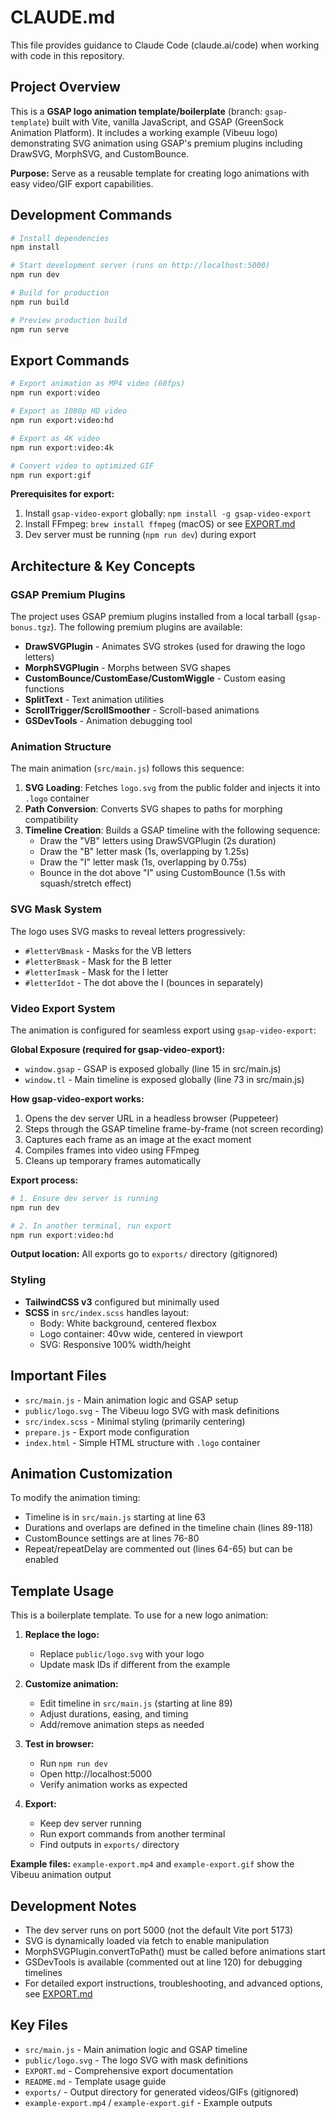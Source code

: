 # CLAUDE.md

This file provides guidance to Claude Code (claude.ai/code) when working with code in this repository.

## Project Overview

This is a **GSAP logo animation template/boilerplate** (branch: `gsap-template`) built with Vite, vanilla JavaScript, and GSAP (GreenSock Animation Platform). It includes a working example (Vibeuu logo) demonstrating SVG animation using GSAP's premium plugins including DrawSVG, MorphSVG, and CustomBounce.

**Purpose:** Serve as a reusable template for creating logo animations with easy video/GIF export capabilities.

## Development Commands

```bash
# Install dependencies
npm install

# Start development server (runs on http://localhost:5000)
npm run dev

# Build for production
npm run build

# Preview production build
npm run serve
```

## Export Commands

```bash
# Export animation as MP4 video (60fps)
npm run export:video

# Export as 1080p HD video
npm run export:video:hd

# Export as 4K video
npm run export:video:4k

# Convert video to optimized GIF
npm run export:gif
```

**Prerequisites for export:**
1. Install `gsap-video-export` globally: `npm install -g gsap-video-export`
2. Install FFmpeg: `brew install ffmpeg` (macOS) or see [EXPORT.md](./EXPORT.md)
3. Dev server must be running (`npm run dev`) during export

## Architecture & Key Concepts

### GSAP Premium Plugins
The project uses GSAP premium plugins installed from a local tarball (`gsap-bonus.tgz`). The following premium plugins are available:
- **DrawSVGPlugin** - Animates SVG strokes (used for drawing the logo letters)
- **MorphSVGPlugin** - Morphs between SVG shapes
- **CustomBounce/CustomEase/CustomWiggle** - Custom easing functions
- **SplitText** - Text animation utilities
- **ScrollTrigger/ScrollSmoother** - Scroll-based animations
- **GSDevTools** - Animation debugging tool

### Animation Structure
The main animation (`src/main.js`) follows this sequence:
1. **SVG Loading**: Fetches `logo.svg` from the public folder and injects it into `.logo` container
2. **Path Conversion**: Converts SVG shapes to paths for morphing compatibility
3. **Timeline Creation**: Builds a GSAP timeline with the following sequence:
   - Draw the "VB" letters using DrawSVGPlugin (2s duration)
   - Draw the "B" letter mask (1s, overlapping by 1.25s)
   - Draw the "I" letter mask (1s, overlapping by 0.75s)
   - Bounce in the dot above "I" using CustomBounce (1.5s with squash/stretch effect)

### SVG Mask System
The logo uses SVG masks to reveal letters progressively:
- `#letterVBmask` - Masks for the VB letters
- `#letterBmask` - Mask for the B letter
- `#letterImask` - Mask for the I letter
- `#letterIdot` - The dot above the I (bounces in separately)

### Video Export System
The animation is configured for seamless export using `gsap-video-export`:

**Global Exposure (required for gsap-video-export):**
- `window.gsap` - GSAP is exposed globally (line 15 in src/main.js)
- `window.tl` - Main timeline is exposed globally (line 73 in src/main.js)

**How gsap-video-export works:**
1. Opens the dev server URL in a headless browser (Puppeteer)
2. Steps through the GSAP timeline frame-by-frame (not screen recording)
3. Captures each frame as an image at the exact moment
4. Compiles frames into video using FFmpeg
5. Cleans up temporary frames automatically

**Export process:**
```bash
# 1. Ensure dev server is running
npm run dev

# 2. In another terminal, run export
npm run export:video:hd
```

**Output location:** All exports go to `exports/` directory (gitignored)

### Styling
- **TailwindCSS v3** configured but minimally used
- **SCSS** in `src/index.scss` handles layout:
  - Body: White background, centered flexbox
  - Logo container: 40vw wide, centered in viewport
  - SVG: Responsive 100% width/height

## Important Files

- `src/main.js` - Main animation logic and GSAP setup
- `public/logo.svg` - The Vibeuu logo SVG with mask definitions
- `src/index.scss` - Minimal styling (primarily centering)
- `prepare.js` - Export mode configuration
- `index.html` - Simple HTML structure with `.logo` container

## Animation Customization

To modify the animation timing:
- Timeline is in `src/main.js` starting at line 63
- Durations and overlaps are defined in the timeline chain (lines 89-118)
- CustomBounce settings are at lines 76-80
- Repeat/repeatDelay are commented out (lines 64-65) but can be enabled

## Template Usage

This is a boilerplate template. To use for a new logo animation:

1. **Replace the logo:**
   - Replace `public/logo.svg` with your logo
   - Update mask IDs if different from the example

2. **Customize animation:**
   - Edit timeline in `src/main.js` (starting at line 89)
   - Adjust durations, easing, and timing
   - Add/remove animation steps as needed

3. **Test in browser:**
   - Run `npm run dev`
   - Open http://localhost:5000
   - Verify animation works as expected

4. **Export:**
   - Keep dev server running
   - Run export commands from another terminal
   - Find outputs in `exports/` directory

**Example files:** `example-export.mp4` and `example-export.gif` show the Vibeuu animation output

## Development Notes

- The dev server runs on port 5000 (not the default Vite port 5173)
- SVG is dynamically loaded via fetch to enable manipulation
- MorphSVGPlugin.convertToPath() must be called before animations start
- GSDevTools is available (commented out at line 120) for debugging timelines
- For detailed export instructions, troubleshooting, and advanced options, see [EXPORT.md](./EXPORT.md)

## Key Files

- `src/main.js` - Main animation logic and GSAP timeline
- `public/logo.svg` - The logo SVG with mask definitions
- `EXPORT.md` - Comprehensive export documentation
- `README.md` - Template usage guide
- `exports/` - Output directory for generated videos/GIFs (gitignored)
- `example-export.mp4` / `example-export.gif` - Example outputs
